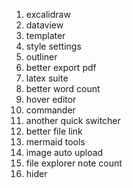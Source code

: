 1. excalidraw
2. dataview
3. templater
4. style settings
5. outliner
6. better export pdf
7. latex suite
8. better word count
9. hover editor
10. commander
11. another quick switcher
12. better file link
13. mermaid tools
14. image auto upload
15. file explorer note count
16. hider

